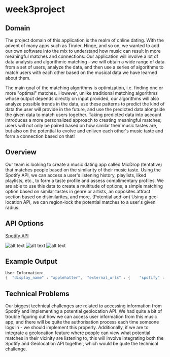 # week3project

## Domain

The project domain of this application is the realm of online dating. With the advent of many apps such as Tinder, Hinge, and so on, we wanted to add our own software into the mix to understand how music can result in more meaningful matches and connections. Our application will involve a lot of data analysis and algorithmic matching - we will obtain a wide range of data from a set of users, analyze the data, and then use a series of algorithms to match users with each other based on the musical data we have learned about them. 

The main goal of the matching algorithms is optimization, i.e. finding one or more "optimal" matches. However, unlike traditional matching algorithms whose output depends directly on input provided, our algorithms will also analyze possible trends in the data, use these patterns to predict the kind of data the user will provide in the future, and use the predicted data alongside the given data to match users together. Taking predicted data into account introduces a more personalized approach to creating meaningful matches; users will not only be paired based on how similar their music tastes are, but also on the potential to evolve and enliven each other's music taste and form a connection based on that!   


## Overview

Our team is looking to create a music dating app called MicDrop (tentative) that matches people based on the similarity of their music taste. Using the Spotify API, we can access a user's listening history, playlists, liked playlists, etc., to form a taste profile and assess complimentary profiles. We are able to use this data to create a multitude of options; a simple matching option based on similar tastes in genre or artists, an opposites attract section based on disimilarites, and more. (Potential add-on) Using a geo-location API, we can region-lock the potential matches to a user's given radius.

## API Options

[Spotify API](https://developer.spotify.com/documentation/web-api?ref=apilist.fun)

![alt text](https://github.com/vikines-s/week3project/blob/main/apiAcess.jpeg?raw=true)
![alt text](https://github.com/vikines-s/week3project/blob/main/tokenDetails.jpeg?raw=true)
![alt text](https://github.com/vikines-s/week3project/blob/main/userInfoCall.jpeg?raw=true)

## Example Output
```java
User Information:
{  "display_name" : "applehatter",  "external_urls" : {    "spotify" : "https://open.spotify.com/user/applehatter"  },  "href" : "https://api.spotify.com/v1/users/applehatter",  "id" : "applehatter",  "images" : [ ],  "type" : "user",  "uri" : "spotify:user:applehatter",  "followers" : {    "href" : null,    "total" : 18  }}
```


## Technical Problems
Our biggest technical challenges are related to accessing information from Spotify and implementing a potential geolocation API. We had quite a bit of trouble figuring out how we can access user information from this music app, and there will be quite the authorisation process each time someone logs in - we should implement this properly. Additionally, if we are to integrate a geolocation feature where people can view what potential matches in their vicinity are listening to, this will involve integrating both the Spotify and Geolocation API together, which would be quite the technical challenge.

